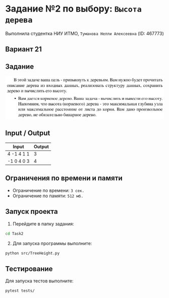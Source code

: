 # Задание №2 по выбору: `Высота дерева`
Выполнила студентка НИУ ИТМО, `Туманова Нелли Алексеевна` (ID: 467773)

## Вариант 21

## Задание 
![img.png](task.png)

## Input / Output 

| Input      | Output |
|------------|--------|
| 4 -1 4 1 1 | 3      |
| -1 0 4 0 3 | 4      |

## Ограничения по времени и памяти

- Ограничение по времени: `3 сек.`
- Ограничение по памяти: `512 мб.`


## Запуск проекта
1. Перейдите в папку задания:
```bash
cd Task2
```

2. Для запуска программы выполните:
```bash
python src/TreeHeight.py
```

## Тестирование
Для запуска тестов выполните:
```bash
pytest tests/
```